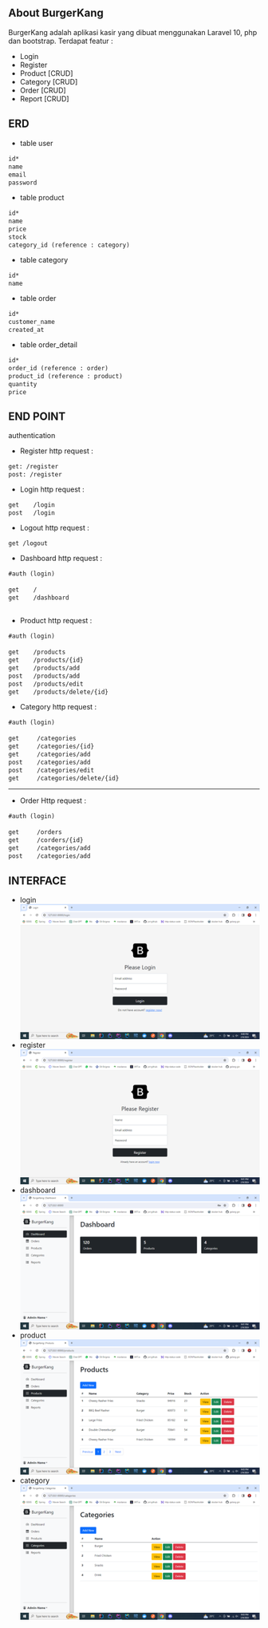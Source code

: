 ## About BurgerKang

BurgerKang adalah aplikasi kasir yang dibuat menggunakan Laravel 10, php dan bootstrap.
Terdapat featur :
- Login
- Register
- Product [CRUD]
- Category [CRUD]
- Order [CRUD]
- Report [CRUD]

## ERD
- table user
```
id*
name
email
password
```
- table product
```
id*
name
price
stock
category_id (reference : category)
```
- table category
```
id*
name
```
- table order
```
id*
customer_name
created_at
```
- table order_detail
```
id*
order_id (reference : order)
product_id (reference : product)
quantity
price
```
## END POINT
authentication 

- Register http request :

```
get: /register
post: /register
```

- Login http request :

```
get    /login
post   /login
```

- Logout http request :

```
get /logout
```

- Dashboard http request :

```
#auth (login)

get    /
get    /dashboard


```

- Product http request :

```
#auth (login)

get    /products
get    /products/{id}
get    /products/add
post   /products/add
post   /products/edit
get    /products/delete/{id}

```


- Category http request :

```
#auth (login)

get     /categories
get     /categories/{id}
get     /categories/add
post    /categories/add
post    /categories/edit
get     /categories/delete/{id}
```
<hr>

- Order
Http request :

```
#auth (login)

get     /orders
get     /corders/{id}
get     /categories/add
post    /categories/add
```

## INTERFACE
- login
![img.png](img.png)
- register
![img_1.png](img_1.png)
- dashboard
![img_2.png](img_2.png)
- product
![img_3.png](img_3.png)
- category
![img_4.png](img_4.png)

